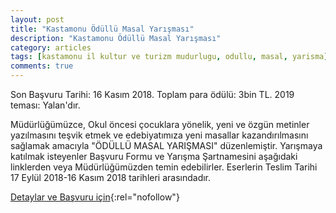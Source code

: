 ```yaml
---
layout: post
title: "Kastamonu Ödüllü Masal Yarışması"
description: "Kastamonu Ödüllü Masal Yarışması"
category: articles
tags: [kastamonu il kultur ve turizm mudurlugu, odullu, masal, yarisma]
comments: true
---
```


Son Başvuru Tarihi: 16 Kasım 2018. Toplam para ödülü: 3bin TL.
2019 teması: Yalan'dır.

Müdürlüğümüzce, Okul öncesi çocuklara yönelik, yeni ve özgün metinler yazılmasını teşvik etmek ve edebiyatımıza yeni masallar kazandırılmasını sağlamak amacıyla "ÖDÜLLÜ MASAL YARIŞMASI" düzenlemiştir. Yarışmaya katılmak isteyenler Başvuru Formu ve Yarışma Şartnamesini aşağıdaki linklerden veya Müdürlüğümüzden temin edebilirler. Eserlerin Teslim Tarihi 17 Eylül 2018-16 Kasım 2018 tarihleri arasındadır.

[Detaylar ve Başvuru için](http://www.kastamonukultur.gov.tr/TR-215949/odullu-masal-yazma-yarismasi.html?utm_source=edebiyatyarismalari.com&utm_medium=affiliate){:rel="nofollow"}